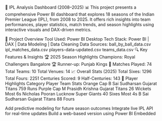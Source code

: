 🏏 IPL Analysis Dashboard (2008–2025) 📊
This project presents a comprehensive Power BI dashboard that explores 18 seasons of the Indian Premier League (IPL), from 2008 to 2025. It offers rich insights into team performances, player statistics, match trends, and season highlights using interactive visuals and DAX-driven metrics.

📌 Project Overview
Tool Used: Power BI Desktop
Tech Stack: Power BI | DAX | Data Modeling | Data Cleaning
Data Sources:
ball_by_ball_data.csv
ipl_matches_data.csv
players-data-updated.csv
teams_data.csv
🔍 Key Features & Insights
🏆 2025 Season Highlights
Champions: Royal Challengers Bangalore 🏆
Runner-up: Punjab Kings 🥈
Matches Played: 74
Total Teams: 10
Total Venues: 14
📈 Overall Stats (2025)
Total Sixes: 1296
Total Fours: 2251
Centuries Scored: 9
Half-Centuries: 143
🎯 Player Highlights
Category	Player	Team	Stats
Orange Cap	B Sai Sudharsan	Gujarat Titans	759 Runs
Purple Cap	M Prasidh Krishna	Gujarat Titans	26 Wickets
Most 6s	Nicholas Pooran	Lucknow Super Giants	40 Sixes
Most 4s	B Sai Sudharsan	Gujarat Titans	88 Fours

Add predictive modeling for future season outcomes
Integrate live IPL API for real-time updates
Build a web-based version using Power BI Embedded
